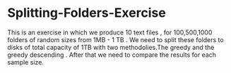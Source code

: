 # Splitting-Folders-Exercise
This is an exercise in which we produce 10 text files , for 100,500,1000 folders of random sizes from 1MB - 1 TB . We need to split these folders to disks of total capacity of 1TB with two methodolies.The greedy and the greedy descending . After that we need to compare the results for each sample size.
